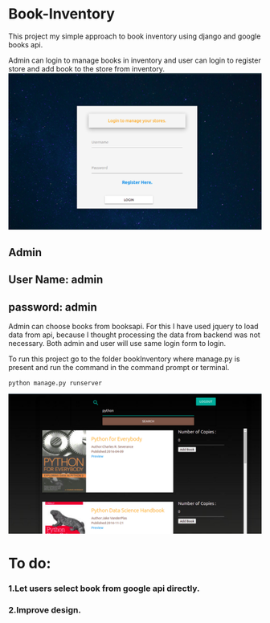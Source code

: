 # Book-Inventory

This project my simple approach to book inventory using django and google books api.

Admin can login to manage books in inventory and user can login to register store and add book to the store from inventory. 
![login form](https://github.com/sumit-subedi/Book-Inventory/blob/main/images/login.png?raw=true)

## Admin 
## User Name: admin
## password: admin

Admin can choose books from booksapi. For this I have used jquery to load data from api, because I thought processing the data from backend was not necessary.
Both admin and user will use same login form to login.

To run this project go to the folder bookInventory where manage.py is present and run the command in the command prompt or terminal.
```
python manage.py runserver
```

![book selection](https://github.com/sumit-subedi/Book-Inventory/blob/main/images/admin.png?raw=true)

# To do:
### 1.Let users select book from google api directly.
### 2.Improve design.

